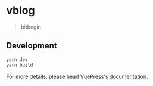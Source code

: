 # vblog

> bitbegin

## Development

```bash
yarn dev
yarn build
```

For more details, please head VuePress's [documentation](https://v1.vuepress.vuejs.org/).

